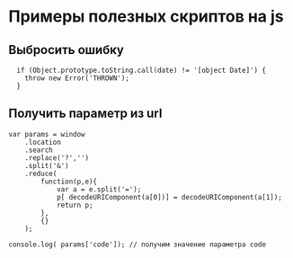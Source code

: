 # Примеры полезных скриптов на js
## Выбросить ошибку
```
  if (Object.prototype.toString.call(date) != '[object Date]') {
    throw new Error('THROWN');
  }
```
## Получить параметр из url
```
var params = window
    .location
    .search
    .replace('?','')
    .split('&')
    .reduce(
        function(p,e){
            var a = e.split('=');
            p[ decodeURIComponent(a[0])] = decodeURIComponent(a[1]);
            return p;
        },
        {}
    );

console.log( params['code']); // получим значение параметра code
```
